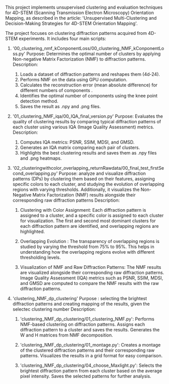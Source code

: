 This project implements unsupervised clustering and evaluation techniques for 4D-STEM (Scanning Transmission Electron Microscopy) Orientation Mapping, as described in the article: 'Unsupervised Multi-Clustering and Decision-Making Strategies for 4D-STEM Orientation Mapping'.

The project focuses on clustering diffraction patterns acquired from 4D-STEM experiments. It includes four main scripts:

1. '00_clustering_nmf_kConponentLoss/00_clustering_NMF_kConponentLoss.py' Purpose: Determines the optimal number of clusters by applying Non-negative Matrix Factorization (NMF) to diffraction patterns.
    Description:
     1. Loads a dataset of diffraction patterns and reshapes them (4d-24).
     2. Performs NMF on the data using GPU computation.
     3. Calculates the reconstruction error (mean absolute difference) for different numbers of components .
     4. Identifies the optimal number of components using the knee point detection method.
     5. Saves the result as .npy and .png files.

2. '01_clustering_NMF_iqa/00_IQA_final_version.py' Purpose: Evaluates the quality of clustering results by comparing typical diffraction patterns of each cluster using various IQA (Image Quality Assessment) metrics.
    Description:
     1. Computes IQA metrics: PSNR, SSIM, MDSI, and GMSD.
     2. Generates an IQA matrix comparing each pair of clusters.
     3. Highlights the best clustering results and saves them as .npy files and .png heatmaps.
   
3. '02_clusteringwithcolor_overlapping_returnRawdata/00_final_test_firstSecond_overlapping.py' Purpose: analyze and visualize diffraction patterns (DPs) by clustering them based on their features, assigning specific colors to each cluster, and studying the evolution of overlapping regions with varying thresholds. Additionally, it visualizes the Non-Negative Matrix Factorization (NMF) results alongside their corresponding raw diffraction patterns
    Description:
     1. Clustering with Color Assignment: 
       Each diffraction pattern is assigned to a cluster, and a specific color is assigned to each cluster for visualization.
       The first and second most dominant clusters for each diffraction pattern are identified, and overlapping regions are highlighted.

     2. Overlapping Evolution :
      The transparency of overlapping regions is studied by varying the threshold from 75% to 95%.
      This helps in understanding how the overlapping regions evolve with different thresholding levels.

     3. Visualization of NMF and Raw Diffraction Patterns:
      The NMF results are visualized alongside their corresponding raw diffraction patterns.
       Image Quality Assessment (IQA) metrics such as PSNR, SSIM, MDSI, and GMSD are computed to compare the NMF results with the raw diffraction patterns.

4. 'clustering_NMF_dp_clustering' Purpose : selecting the brightest diffraction patterns and creating mapping of the results, given the selectec clustering number
    Description:
     1. 'clustering_NMF_dp_clustering/01_clustering_NMF.py': 
       Performs NMF-based clustering on diffraction patterns.
       Assigns each diffraction pattern to a cluster and saves the results.
       Generates the W and H matrices from NMF decomposition.

     2. 'clustering_NMF_dp_clustering/01_montage.py':
       Creates a montage of the clustered diffraction patterns and their corresponding raw patterns.
       Visualizes the results in a grid format for easy comparison.

     3. 'clustering_NMF_dp_clustering/04_choose_Maxlight.py':
       Selects the brightest diffraction pattern from each cluster based on the average pixel intensity.
       Saves the selected patterns for further analysis.
